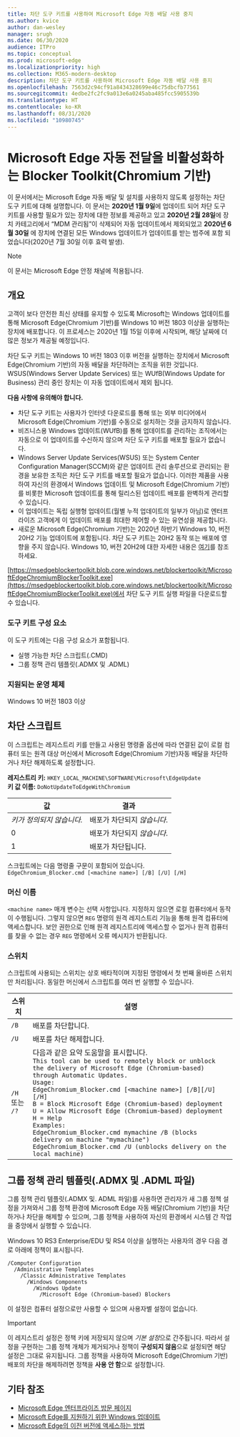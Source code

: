 ```yaml
---
title: 차단 도구 키트를 사용하여 Microsoft Edge 자동 배달 사용 중지
ms.author: kvice
author: dan-wesley
manager: srugh
ms.date: 06/30/2020
audience: ITPro
ms.topic: conceptual
ms.prod: microsoft-edge
ms.localizationpriority: high
ms.collection: M365-modern-desktop
description: 차단 도구 키트를 사용하여 Microsoft Edge 자동 배달 사용 중지
ms.openlocfilehash: 7563d2c94cf91a8434328699e46c75dbcfb77561
ms.sourcegitcommit: 4edbe2fc2fc9a013e6a0245aba485fcc5905539b
ms.translationtype: HT
ms.contentlocale: ko-KR
ms.lasthandoff: 08/31/2020
ms.locfileid: "10980745"
---
```

# Microsoft Edge 자동 전달을 비활성화하는 Blocker Toolkit(Chromium 기반)

이 문서에서는 Microsoft Edge 자동 배달 및 설치를 사용하지 않도록 설정하는 차단 도구 키트에 대해 설명합니다. 이 문서는 **2020년 1월 9일**에 업데이트 되어 차단 도구 키트를 사용할 필요가 있는 장치에 대한 정보를 제공하고 있고 **2020년 2월 28일**에 장치 카테고리에서 “MDM 관리됨”이 삭제되어 자동 업데이트에서 제외되었고 **2020년 6월 30일** 에 장치에 연결된 모든 Windows 업데이트가 업데이트를 받는 범주에 포함 되었습니다(2020년 7월 30일 이후 효력 발생).

> [!NOTE]
> 이 문서는 Microsoft Edge 안정 채널에 적용됩니다.

## 개요

고객이 보다 안전한 최신 상태를 유지할 수 있도록 Microsoft는 Windows 업데이트를 통해 Microsoft Edge(Chromium 기반)를 Windows 10 버전 1803 이상을 실행하는 장치에 배포합니다. 이 프로세스는 2020년 1월 15일 이후에 시작되며, 해당 날짜에 더 많은 정보가 제공될 예정입니다.

차단 도구 키트는 Windows 10 버전 1803 이후 버전을 실행하는 장치에서 Microsoft Edge(Chromium 기반)의 자동 배달을 차단하려는 조직을 위한 것입니다.
WSUS(Windows Server Update Services) 또는 WUfB(Windows Update for Business) 관리 중인 장치는 이 자동 업데이트에서 제외 됩니다.

**다음 사항에 유의해야 합니다.**

- 차단 도구 키트는 사용자가 인터넷 다운로드를 통해 또는 외부 미디어에서 Microsoft Edge(Chromium 기반)를 수동으로 설치하는 것을 금지하지 않습니다.
- 비즈니스용 Windows 업데이트(WUfB)를 통해 업데이트를 관리하는 조직에서는 자동으로 이 업데이트를 수신하지 않으며 차단 도구 키트를 배포할 필요가 없습니다.
- Windows Server Update Services(WSUS) 또는 System Center Configuration Manager(SCCM)와 같은 업데이트 관리 솔루션으로 관리되는 환경을 보유한 조직은 차단 도구 키트를 배포할 필요가 없습니다. 이러한 제품을 사용하여 자신의 환경에서 Windows 업데이트 및 Microsoft Edge(Chromium 기반)를 비롯한 Microsoft 업데이트를 통해 릴리스된 업데이트 배포를 완벽하게 관리할 수 있습니다.
- 이 업데이트는 독립 실행형 업데이트(월별 누적 업데이트의 일부가 아님)로 엔터프라이즈 고객에게 이 업데이트 배포를 최대한 제어할 수 있는 유연성을 제공합니다.
- 새로운 Microsoft Edge(Chromium 기반)는 2020년 하반기 Windows 10, 버전 20H2 기능 업데이트에 포함됩니다. 차단 도구 키트는 20H2 동작 또는 배포에 영향을 주지 않습니다. Windows 10, 버전 20H2에 대한 자세한 내용은 [여기](https://blogs.windows.com/windowsexperience/2020/06/16/whats-next-for-windows-10-updates/)를 참조하세요.

[https://msedgeblockertoolkit.blob.core.windows.net/blockertoolkit/MicrosoftEdgeChromiumBlockerToolkit.exe](https://msedgeblockertoolkit.blob.core.windows.net/blockertoolkit/MicrosoftEdgeChromiumBlockerToolkit.exe)에서 차단 도구 키트 실행 파일을 다운로드할 수 있습니다.

### 도구 키트 구성 요소

이 도구 키트에는 다음 구성 요소가 포함됩니다.

- 실행 가능한 차단 스크립트(.CMD)
- 그룹 정책 관리 템플릿(.ADMX 및 .ADML)

### 지원되는 운영 체제

Windows 10 버전 1803 이상

## 차단 스크립트

이 스크립트는 레지스트리 키를 만들고 사용된 명령줄 옵션에 따라 연결된 값이 로컬 컴퓨터 또는 원격 대상 머신에서 Microsoft Edge(Chromium 기반)자동 배달을 차단하거나 차단 해제하도록 설정합니다.

**레지스트리 키:** `HKEY_LOCAL_MACHINE\SOFTWARE\Microsoft\EdgeUpdate`<br>
**키 값 이름:** `DoNotUpdateToEdgeWithChromium`

| 값                | 결과                         |
|----------------------|--------------------------------|
| *키가 정의되지 않습니다.* | 배포가 차단되지 *않습니다*. |
| 0                    | 배포가 차단되지 *않습니다*. |
| 1                    | 배포가 차단됩니다.       |

스크립트에는 다음 명령줄 구문이 포함되어 있습니다.<br>
`EdgeChromium_Blocker.cmd [<machine name>] [/B] [/U] [/H]`

### 머신 이름

`<machine name>` 매개 변수는 선택 사항입니다. 지정하지 않으면 로컬 컴퓨터에서 동작이 수행됩니다. 그렇지 않으면 `REG` 명령의 원격 레지스트리 기능을 통해 원격 컴퓨터에 액세스합니다. 보안 권한으로 인해 원격 레지스트리에 액세스할 수 없거나 원격 컴퓨터를 찾을 수 없는 경우 `REG` 명령에서 오류 메시지가 반환됩니다.

### 스위치

스크립트에 사용되는 스위치는 상호 배타적이며 지정된 명령에서 첫 번째 올바른 스위치만 처리됩니다. 동일한 머신에서 스크립트를 여러 번 실행할 수 있습니다.

| 스위치       | 설명                              |
|--------------|------------------------------------------|
| `/B`         | 배포를 차단합니다.                      |
| `/U`         | 배포를 차단 해제합니다.                    |
| `/H` 또는 `/?` | 다음과 같은 요약 도움말을 표시합니다.<br>`This tool can be used to remotely block or unblock the delivery of Microsoft Edge (Chromium-based) through Automatic Updates.`<br> `Usage:`<br>`EdgeChromium_Blocker.cmd [<machine name>] [/B][/U][/H]`<br>`B = Block Microsoft Edge (Chromium-based) deployment`<br>`U = Allow Microsoft Edge (Chromium-based) deployment`<br>`H = Help`<br>`Examples:`<br>`EdgeChromium_Blocker.cmd mymachine /B (blocks delivery on machine "mymachine")`<br>`EdgeChromium_Blocker.cmd /U (unblocks delivery on the local machine)`<br> |

## 그룹 정책 관리 템플릿(.ADMX 및 .ADML 파일)

그룹 정책 관리 템플릿(.ADMX 및. ADML 파일)를 사용하면 관리자가 새 그룹 정책 설정을 가져와서 그룹 정책 환경에 Microsoft Edge 자동 배달(Chromium 기반)을 차단하거나 차단을 해제할 수 있으며, 그룹 정책을 사용하여 자신의 환경에서 시스템 간 작업을 중앙에서 실행할 수 있습니다.

Windows 10 RS3 Enterprise/EDU 및 RS4 이상을 실행하는 사용자의 경우 다음 경로 아래에 정책이 표시됩니다.

```
/Computer Configuration  
  /Administrative Templates
    /Classic Administrative Templates
      /Windows Components
        /Windows Update  
          /Microsoft Edge (Chromium-based) Blockers  
```

이 설정은 컴퓨터 설정으로만 사용할 수 있으며 사용자별 설정이 없습니다.

> [!IMPORTANT]
> 이 레지스트리 설정은 정책 키에 저장되지 않으며 *기본 설정*으로 간주됩니다. 따라서 설정을 구현하는 그룹 정책 개체가 제거되거나 정책이 **구성되지 않음**으로 설정되면 해당 설정은 그대로 유지됩니다. 그룹 정책을 사용하여 Microsoft Edge(Chromium 기반) 배포의 차단을 해제하려면 정책을 **사용 안 함**으로 설정합니다.

## 기타 참조

- [Microsoft Edge 엔터프라이즈 방문 페이지](https://www.microsoftedgeinsider.com/enterprise)
- [Microsoft Edge를 지원하기 위한 Windows 업데이트](https://docs.microsoft.com/deployedge/microsoft-edge-sysupdate-windows-updates)
- [Microsoft Edge의 이전 버전에 액세스하는 방법](https://docs.microsoft.com/deployedge/microsoft-edge-sysupdate-access-old-edge)
